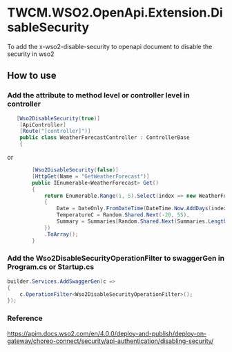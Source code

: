 # TWCM.WSO2.OpenApi.Extension.DisableSecurity
To add the x-wso2-disable-security to openapi document to disable the security in wso2

## How to use

### Add the attribute to method level or controller level in controller
```cs
   [Wso2DisableSecurity(true)]
    [ApiController]
    [Route("[controller]")]
    public class WeatherForecastController : ControllerBase
    {
```

or 

```cs
        [Wso2DisableSecurity(false)]
        [HttpGet(Name = "GetWeatherForecast")]
        public IEnumerable<WeatherForecast> Get()
        {
            return Enumerable.Range(1, 5).Select(index => new WeatherForecast
            {
                Date = DateOnly.FromDateTime(DateTime.Now.AddDays(index)),
                TemperatureC = Random.Shared.Next(-20, 55),
                Summary = Summaries[Random.Shared.Next(Summaries.Length)]
            })
            .ToArray();
        }
```
### Add the Wso2DisableSecurityOperationFilter to swaggerGen in Program.cs or Startup.cs
```cs
builder.Services.AddSwaggerGen(c =>
{
    c.OperationFilter<Wso2DisableSecurityOperationFilter>();
});
```



### Reference
https://apim.docs.wso2.com/en/4.0.0/deploy-and-publish/deploy-on-gateway/choreo-connect/security/api-authentication/disabling-security/